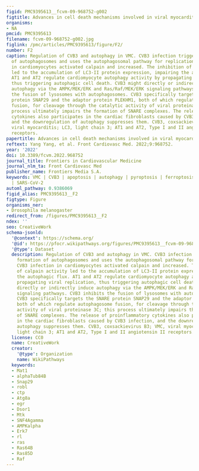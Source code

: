 ```yaml
---
figid: PMC9395613__fcvm-09-968752-g002
figtitle: Advances in cell death mechanisms involved in viral myocarditis
organisms:
- NA
pmcid: PMC9395613
filename: fcvm-09-968752-g002.jpg
figlink: /pmc/articles/PMC9395613/figure/F2/
number: F2
caption: Regulation of CVB3 and autophagy in VMC. CVB3 infection triggers the formation
  of autophagosomes and uses the autophagosomal pathway for replication. CVB3 infection
  in cardiomyocytes activated calpain and increased. The inhibition of calpain activity
  led to the accumulation of LC3-II protein expression, impairing the autophagic flux.
  AT1 and AT2 regulate cardiomyocyte autophagy activity by propagating viral replication,
  thus triggering autophagic cell death. CVB3 might directly or indirectly induce
  autophagy via the AMPK/MEK/ERK and Ras/Raf/MEK/ERK signaling pathways. CVB3 inhibits
  the fusion of lysosomes with autophagosomes. CVB3 specifically targets the SNARE
  protein SNAP29 and the adaptor protein PLEKHM1, both of which regulate autophagosome
  fusion, for cleavage through the catalytic activity of viral proteinase 3C; this
  process ultimately impairs the formation of SNARE complexes. The release of proinflammatory
  cytokines also participates in the cardiac fibroblasts caused by CVB3 infection,
  and the downregulation of autophagy suppresses them. CVB3, coxsackievirus B3; VMC,
  viral myocarditis; LC3, light chain 3; AT1 and AT2, Type I and II angiotensin II
  receptors.
papertitle: Advances in cell death mechanisms involved in viral myocarditis.
reftext: Yang Yang, et al. Front Cardiovasc Med. 2022;9:968752.
year: '2022'
doi: 10.3389/fcvm.2022.968752
journal_title: Frontiers in Cardiovascular Medicine
journal_nlm_ta: Front Cardiovasc Med
publisher_name: Frontiers Media S.A.
keywords: VMC | CVB3 | apoptosis | autophagy | pyroptosis | ferroptosis | necrosis
  | SARS-CoV-2
automl_pathway: 0.9386069
figid_alias: PMC9395613__F2
figtype: Figure
organisms_ner:
- Drosophila melanogaster
redirect_from: /figures/PMC9395613__F2
ndex: ''
seo: CreativeWork
schema-jsonld:
  '@context': https://schema.org/
  '@id': https://pfocr.wikipathways.org/figures/PMC9395613__fcvm-09-968752-g002.html
  '@type': Dataset
  description: Regulation of CVB3 and autophagy in VMC. CVB3 infection triggers the
    formation of autophagosomes and uses the autophagosomal pathway for replication.
    CVB3 infection in cardiomyocytes activated calpain and increased. The inhibition
    of calpain activity led to the accumulation of LC3-II protein expression, impairing
    the autophagic flux. AT1 and AT2 regulate cardiomyocyte autophagy activity by
    propagating viral replication, thus triggering autophagic cell death. CVB3 might
    directly or indirectly induce autophagy via the AMPK/MEK/ERK and Ras/Raf/MEK/ERK
    signaling pathways. CVB3 inhibits the fusion of lysosomes with autophagosomes.
    CVB3 specifically targets the SNARE protein SNAP29 and the adaptor protein PLEKHM1,
    both of which regulate autophagosome fusion, for cleavage through the catalytic
    activity of viral proteinase 3C; this process ultimately impairs the formation
    of SNARE complexes. The release of proinflammatory cytokines also participates
    in the cardiac fibroblasts caused by CVB3 infection, and the downregulation of
    autophagy suppresses them. CVB3, coxsackievirus B3; VMC, viral myocarditis; LC3,
    light chain 3; AT1 and AT2, Type I and II angiotensin II receptors.
  license: CC0
  name: CreativeWork
  creator:
    '@type': Organization
    name: WikiPathways
  keywords:
  - Mat1
  - alphaTub84B
  - Snap29
  - robl
  - ctp
  - Atg8a
  - egr
  - Dsor1
  - Mtk
  - SNF4Agamma
  - AMPKalpha
  - Erk7
  - rl
  - ras
  - Ras64B
  - Ras85D
  - Raf
---
```


